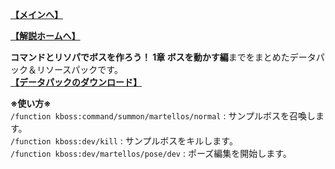
**[【メインへ】](https://github.com/Keeema-1/CustomModelBoss)**

**[【解説ホームへ】](https://github.com/Keeema-1/CustomModelBoss/blob/main/lectures/home.md)**

**コマンドとリソパでボスを作ろう！ 1章 ボスを動かす編**までをまとめたデータパック＆リソースパックです。  
**[【データパックのダウンロード】](https://github.com/Keeema-1/CustomModelBoss/releases/download/v0.0.0/CustomModelBoss-sample1-v0.0.0.zip)**  

**※使い方※**  
`/function kboss:command/summon/martellos/normal` : サンプルボスを召喚します。  
`/function kboss:dev/kill` : サンプルボスをキルします。  
`/function kboss:dev/martellos/pose/dev` : ポーズ編集を開始します。  
